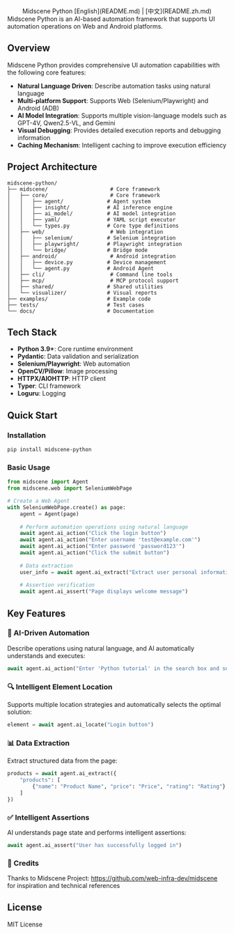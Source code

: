 <div align="center">
Midscene Python
[English](README.md) | [中文](README.zh.md)
</div>
Midscene Python is an AI-based automation framework that supports UI automation operations on Web and Android platforms.

## Overview

Midscene Python provides comprehensive UI automation capabilities with the following core features:

- **Natural Language Driven**: Describe automation tasks using natural language
- **Multi-platform Support**: Supports Web (Selenium/Playwright) and Android (ADB)
- **AI Model Integration**: Supports multiple vision-language models such as GPT-4V, Qwen2.5-VL, and Gemini
- **Visual Debugging**: Provides detailed execution reports and debugging information
- **Caching Mechanism**: Intelligent caching to improve execution efficiency

## Project Architecture

```
midscene-python/
├── midscene/                    # Core framework
│   ├── core/                    # Core framework
│   │   ├── agent/              # Agent system
│   │   ├── insight/            # AI inference engine
│   │   ├── ai_model/           # AI model integration
│   │   ├── yaml/               # YAML script executor
│   │   └── types.py            # Core type definitions
│   ├── web/                     # Web integration
│   │   ├── selenium/           # Selenium integration
│   │   ├── playwright/         # Playwright integration
│   │   └── bridge/             # Bridge mode
│   ├── android/                 # Android integration
│   │   ├── device.py           # Device management
│   │   └── agent.py            # Android Agent
│   ├── cli/                     # Command line tools
│   ├── mcp/                     # MCP protocol support
│   ├── shared/                 # Shared utilities
│   └── visualizer/             # Visual reports
├── examples/                   # Example code
├── tests/                      # Test cases
└── docs/                       # Documentation
```

## Tech Stack

- **Python 3.9+**: Core runtime environment
- **Pydantic**: Data validation and serialization
- **Selenium/Playwright**: Web automation
- **OpenCV/Pillow**: Image processing
- **HTTPX/AIOHTTP**: HTTP client
- **Typer**: CLI framework
- **Loguru**: Logging

## Quick Start

### Installation

```bash
pip install midscene-python
```

### Basic Usage

```python
from midscene import Agent
from midscene.web import SeleniumWebPage

# Create a Web Agent
with SeleniumWebPage.create() as page:
    agent = Agent(page)
    
    # Perform automation operations using natural language
    await agent.ai_action("Click the login button")
    await agent.ai_action("Enter username 'test@example.com'")
    await agent.ai_action("Enter password 'password123'")
    await agent.ai_action("Click the submit button")
    
    # Data extraction
    user_info = await agent.ai_extract("Extract user personal information")
    
    # Assertion verification
    await agent.ai_assert("Page displays welcome message")
```

## Key Features

### 🤖 AI-Driven Automation

Describe operations using natural language, and AI automatically understands and executes:

```python
await agent.ai_action("Enter 'Python tutorial' in the search box and search")
```

### 🔍 Intelligent Element Location

Supports multiple location strategies and automatically selects the optimal solution:

```python
element = await agent.ai_locate("Login button")
```

### 📊 Data Extraction

Extract structured data from the page:

```python
products = await agent.ai_extract({
    "products": [
        {"name": "Product Name", "price": "Price", "rating": "Rating"}
    ]
})
```

### ✅ Intelligent Assertions

AI understands page state and performs intelligent assertions:

```python
await agent.ai_assert("User has successfully logged in")
```

### 📝 Credits

Thanks to Midscene Project: https://github.com/web-infra-dev/midscene for inspiration and technical references 

## License

MIT License
